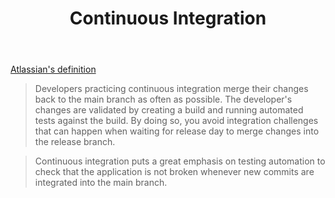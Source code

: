 ﻿---
backlinks:
- title: Concepts
  url: /memex/sense/concepts/concepts.html
title: Continuous Integration
---
[Atlassian's definition](https://www.atlassian.com/continuous-delivery/principles/continuous-integration-vs-delivery-vs-deployment)

> Developers practicing continuous integration merge their changes back to the main branch as often as possible. The developer's changes are validated by creating a build and running automated tests against the build. By doing so, you avoid integration challenges that can happen when waiting for release day to merge changes into the release branch.

> Continuous integration puts a great emphasis on testing automation to check that the application is not broken whenever new commits are integrated into the main branch.